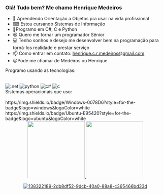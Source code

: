 ### Olá! Tudo bem? Me chamo Henrique Medeiros
- 🚢 Aprendendo Orientação a Objetos pra usar na vida profissional
- ⌨ Estou cursando Sistemas de Informação
- 🙂Programo em C#, C e Python
- 😆 Quero me tornar um programador Sênior
- 💻 Tenho sonhos e desejo me desenvolver bem na programação para torná-los realidade e prestar serviço
- 📫 Como entrar em contato: henrique.c.r.medeiros@gmail.com
- 😉Pode me chamar de Medeiros ou Henrique

Programo usando as tecnologias:
<div style="display: inline-block"></br>
  <img align="center" alt=".net" src="https://img.shields.io/badge/.NET-5C2D91?style=for-the-badge&logo=.net&logoColor=white">
  <img align="center" alt="python" src="https://img.shields.io/badge/Python-3776AB?style=for-the-badge&logo=python&logoColor=white">
  <img align="center" alt="c#" src="https://img.shields.io/badge/C%23-239120?style=for-the-badge&logo=c-sharp&logoColor=white">
  <img align="center" alt="c" src="https://img.shields.io/badge/C-00599C?style=for-the-badge&logo=c&logoColor=white">
</div></br>
Sistemas operacionais que uso:
<div style="display: inline-block"></br>
  https://img.shields.io/badge/Windows-0078D6?style=for-the-badge&logo=windows&logoColor=white
  https://img.shields.io/badge/Ubuntu-E95420?style=for-the-badge&logo=ubuntu&logoColor=white
</div></br>


<div align="center">
  <a href="https://github.com/Medeiroshenrique">
  <img height="180em" src="https://github-readme-stats.vercel.app/api?username=Medeiroshenrique&show_icons=true&theme=gruvbox&include_all_commits=true&count_private=true"/>
  <img height="180em" src="https://github-readme-stats.vercel.app/api/top-langs/?username=Medeiroshenrique&layout=compact&langs_count=7&theme=gruvbox"/>
    

 

![138322189-2db8df52-9dcb-40a0-88a8-c365466bd33d](https://user-images.githubusercontent.com/102472768/163292329-2a5a71c1-a0ca-434d-88a0-b91a7c65dcaf.gif)
